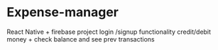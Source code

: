 # Expense-manager
React Native + firebase project 
login /signup functionality
credit/debit money + check balance and see prev transactions 
